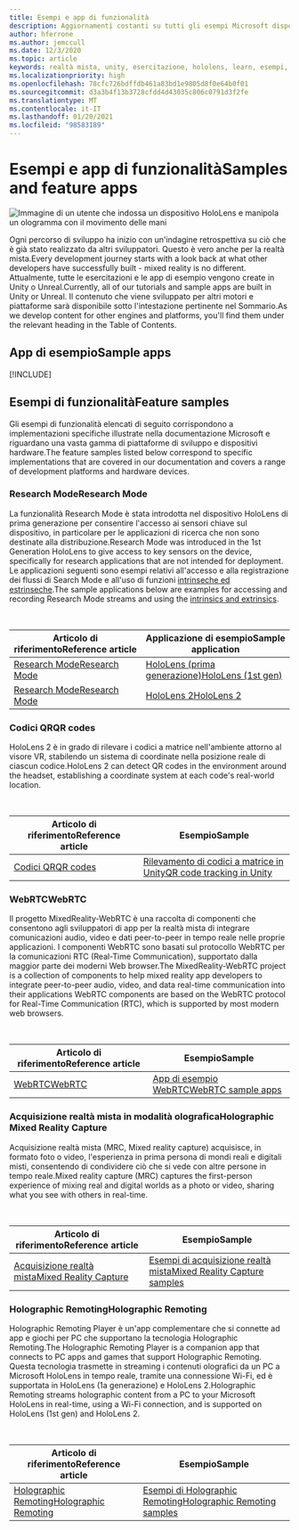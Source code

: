 ```yaml
---
title: Esempi e app di funzionalità
description: Aggiornamenti costanti su tutti gli esempi Microsoft disponibili e le app di funzionalità di realtà mista per HoloLens.
author: hferrone
ms.author: jemccull
ms.date: 12/3/2020
ms.topic: article
keywords: realtà mista, unity, esercitazione, hololens, learn, esempi, MRTK, research mode, HoloLens 2, codici a matrice, WebRTC, acquisizione realtà mista, holographic remoting, UX Tools
ms.localizationpriority: high
ms.openlocfilehash: 78cfc726bdffdb461a83bd1e9805d8f0e64b0f01
ms.sourcegitcommit: d3a3b4f13b3728cfdd4d43035c806c0791d3f2fe
ms.translationtype: MT
ms.contentlocale: it-IT
ms.lasthandoff: 01/20/2021
ms.locfileid: "98583189"
---
```

# <a name="samples-and-feature-apps"></a><span data-ttu-id="1ee55-104">Esempi e app di funzionalità</span><span class="sxs-lookup"><span data-stu-id="1ee55-104">Samples and feature apps</span></span>

![Immagine di un utente che indossa un dispositivo HoloLens e manipola un ologramma con il movimento delle mani](unreal/images/unreal-developer.jpg)

<span data-ttu-id="1ee55-106">Ogni percorso di sviluppo ha inizio con un'indagine retrospettiva su ciò che è già stato realizzato da altri sviluppatori. Questo è vero anche per la realtà mista.</span><span class="sxs-lookup"><span data-stu-id="1ee55-106">Every development journey starts with a look back at what other developers have successfully built - mixed reality is no different.</span></span> <span data-ttu-id="1ee55-107">Attualmente, tutte le esercitazioni e le app di esempio vengono create in Unity o Unreal.</span><span class="sxs-lookup"><span data-stu-id="1ee55-107">Currently, all of our tutorials and sample apps are built in Unity or Unreal.</span></span> <span data-ttu-id="1ee55-108">Il contenuto che viene sviluppato per altri motori e piattaforme sarà disponibile sotto l'intestazione pertinente nel Sommario.</span><span class="sxs-lookup"><span data-stu-id="1ee55-108">As we develop content for other engines and platforms, you'll find them under the relevant heading in the Table of Contents.</span></span>

## <a name="sample-apps"></a><span data-ttu-id="1ee55-109">App di esempio</span><span class="sxs-lookup"><span data-stu-id="1ee55-109">Sample apps</span></span>

[!INCLUDE[](includes/tabs-samples.md)]

## <a name="feature-samples"></a><span data-ttu-id="1ee55-110">Esempi di funzionalità</span><span class="sxs-lookup"><span data-stu-id="1ee55-110">Feature samples</span></span>

<span data-ttu-id="1ee55-111">Gli esempi di funzionalità elencati di seguito corrispondono a implementazioni specifiche illustrate nella documentazione Microsoft e riguardano una vasta gamma di piattaforme di sviluppo e dispositivi hardware.</span><span class="sxs-lookup"><span data-stu-id="1ee55-111">The feature samples listed below correspond to specific implementations that are covered in our documentation and covers a range of development platforms and hardware devices.</span></span>

### <a name="research-mode"></a><span data-ttu-id="1ee55-112">Research Mode</span><span class="sxs-lookup"><span data-stu-id="1ee55-112">Research Mode</span></span>

<span data-ttu-id="1ee55-113">La funzionalità Research Mode è stata introdotta nel dispositivo HoloLens di prima generazione per consentire l'accesso ai sensori chiave sul dispositivo, in particolare per le applicazioni di ricerca che non sono destinate alla distribuzione.</span><span class="sxs-lookup"><span data-stu-id="1ee55-113">Research Mode was introduced in the 1st Generation HoloLens to give access to key sensors on the device, specifically for research applications that are not intended for deployment.</span></span> <span data-ttu-id="1ee55-114">Le applicazioni seguenti sono esempi relativi all'accesso e alla registrazione dei flussi di Search Mode e all'uso di funzioni [intrinseche ed estrinseche](/windows/mixed-reality/locatable-camera#locating-the-device-camera-in-the-world).</span><span class="sxs-lookup"><span data-stu-id="1ee55-114">The sample applications below are examples for accessing and recording Research Mode streams and using the [intrinsics and extrinsics](/windows/mixed-reality/locatable-camera#locating-the-device-camera-in-the-world).</span></span>

<br>

| <span data-ttu-id="1ee55-115">Articolo di riferimento</span><span class="sxs-lookup"><span data-stu-id="1ee55-115">Reference article</span></span> | <span data-ttu-id="1ee55-116">Applicazione di esempio</span><span class="sxs-lookup"><span data-stu-id="1ee55-116">Sample application</span></span> |
| --- | --- |
| [<span data-ttu-id="1ee55-117">Research Mode</span><span class="sxs-lookup"><span data-stu-id="1ee55-117">Research Mode</span></span>](platform-capabilities-and-apis/research-mode.md) | [<span data-ttu-id="1ee55-118">HoloLens (prima generazione)</span><span class="sxs-lookup"><span data-stu-id="1ee55-118">HoloLens (1st gen)</span></span>](https://github.com/microsoft/HoloLensForCV/tree/master/Samples) |
| [<span data-ttu-id="1ee55-119">Research Mode</span><span class="sxs-lookup"><span data-stu-id="1ee55-119">Research Mode</span></span>](platform-capabilities-and-apis/research-mode.md) | [<span data-ttu-id="1ee55-120">HoloLens 2</span><span class="sxs-lookup"><span data-stu-id="1ee55-120">HoloLens 2</span></span>](https://github.com/microsoft/HoloLens2ForCV/tree/main/Samples) |

### <a name="qr-codes"></a><span data-ttu-id="1ee55-121">Codici QR</span><span class="sxs-lookup"><span data-stu-id="1ee55-121">QR codes</span></span>

<span data-ttu-id="1ee55-122">HoloLens 2 è in grado di rilevare i codici a matrice nell'ambiente attorno al visore VR, stabilendo un sistema di coordinate nella posizione reale di ciascun codice.</span><span class="sxs-lookup"><span data-stu-id="1ee55-122">HoloLens 2 can detect QR codes in the environment around the headset, establishing a coordinate system at each code's real-world location.</span></span>

<br>

| <span data-ttu-id="1ee55-123">Articolo di riferimento</span><span class="sxs-lookup"><span data-stu-id="1ee55-123">Reference article</span></span> | <span data-ttu-id="1ee55-124">Esempio</span><span class="sxs-lookup"><span data-stu-id="1ee55-124">Sample</span></span> |
| --- | --- |
| [<span data-ttu-id="1ee55-125">Codici QR</span><span class="sxs-lookup"><span data-stu-id="1ee55-125">QR codes</span></span>](platform-capabilities-and-apis/qr-code-tracking.md) | [<span data-ttu-id="1ee55-126">Rilevamento di codici a matrice in Unity</span><span class="sxs-lookup"><span data-stu-id="1ee55-126">QR code tracking in Unity</span></span>](https://github.com/chgatla-microsoft/QRTracking/tree/master/SampleQRCodes) |

### <a name="webrtc"></a><span data-ttu-id="1ee55-127">WebRTC</span><span class="sxs-lookup"><span data-stu-id="1ee55-127">WebRTC</span></span>

<span data-ttu-id="1ee55-128">Il progetto MixedReality-WebRTC è una raccolta di componenti che consentono agli sviluppatori di app per la realtà mista di integrare comunicazioni audio, video e dati peer-to-peer in tempo reale nelle proprie applicazioni. I componenti WebRTC sono basati sul protocollo WebRTC per la comunicazioni RTC (Real-Time Communication), supportato dalla maggior parte dei moderni Web browser.</span><span class="sxs-lookup"><span data-stu-id="1ee55-128">The MixedReality-WebRTC project is a collection of components to help mixed reality app developers to integrate peer-to-peer audio, video, and data real-time communication into their applications WebRTC components are based on the WebRTC protocol for Real-Time Communication (RTC), which is supported by most modern web browsers.</span></span>

<br>

| <span data-ttu-id="1ee55-129">Articolo di riferimento</span><span class="sxs-lookup"><span data-stu-id="1ee55-129">Reference article</span></span> | <span data-ttu-id="1ee55-130">Esempio</span><span class="sxs-lookup"><span data-stu-id="1ee55-130">Sample</span></span> |
| --- | --- |
| [<span data-ttu-id="1ee55-131">WebRTC</span><span class="sxs-lookup"><span data-stu-id="1ee55-131">WebRTC</span></span>](https://microsoft.github.io/MixedReality-WebRTC) | [<span data-ttu-id="1ee55-132">App di esempio WebRTC</span><span class="sxs-lookup"><span data-stu-id="1ee55-132">WebRTC sample apps</span></span>](https://github.com/microsoft/MixedReality-WebRTC/tree/master/examples) |

### <a name="holographic-mixed-reality-capture"></a><span data-ttu-id="1ee55-133">Acquisizione realtà mista in modalità olografica</span><span class="sxs-lookup"><span data-stu-id="1ee55-133">Holographic Mixed Reality Capture</span></span>

<span data-ttu-id="1ee55-134">Acquisizione realtà mista (MRC, Mixed reality capture) acquisisce, in formato foto o video, l'esperienza in prima persona di mondi reali e digitali misti, consentendo di condividere ciò che si vede con altre persone in tempo reale.</span><span class="sxs-lookup"><span data-stu-id="1ee55-134">Mixed reality capture (MRC) captures the first-person experience of mixing real and digital worlds as a photo or video, sharing what you see with others in real-time.</span></span>

<br>

| <span data-ttu-id="1ee55-135">Articolo di riferimento</span><span class="sxs-lookup"><span data-stu-id="1ee55-135">Reference article</span></span> | <span data-ttu-id="1ee55-136">Esempio</span><span class="sxs-lookup"><span data-stu-id="1ee55-136">Sample</span></span> |
| --- | --- |
| [<span data-ttu-id="1ee55-137">Acquisizione realtà mista</span><span class="sxs-lookup"><span data-stu-id="1ee55-137">Mixed Reality Capture</span></span>](platform-capabilities-and-apis/mixed-reality-capture-for-developers.md) | [<span data-ttu-id="1ee55-138">Esempi di acquisizione realtà mista</span><span class="sxs-lookup"><span data-stu-id="1ee55-138">Mixed Reality Capture samples</span></span>](/samples/microsoft/windows-universal-samples/holographicmixedrealitycapture/) |

### <a name="holographic-remoting"></a><span data-ttu-id="1ee55-139">Holographic Remoting</span><span class="sxs-lookup"><span data-stu-id="1ee55-139">Holographic Remoting</span></span>

<span data-ttu-id="1ee55-140">Holographic Remoting Player è un'app complementare che si connette ad app e giochi per PC che supportano la tecnologia Holographic Remoting.</span><span class="sxs-lookup"><span data-stu-id="1ee55-140">The Holographic Remoting Player is a companion app that connects to PC apps and games that support Holographic Remoting.</span></span> <span data-ttu-id="1ee55-141">Questa tecnologia trasmette in streaming i contenuti olografici da un PC a Microsoft HoloLens in tempo reale, tramite una connessione Wi-Fi, ed è supportata in HoloLens (1a generazione) e HoloLens 2.</span><span class="sxs-lookup"><span data-stu-id="1ee55-141">Holographic Remoting streams holographic content from a PC to your Microsoft HoloLens in real-time, using a Wi-Fi connection, and is supported on HoloLens (1st gen) and HoloLens 2.</span></span>

<br>

| <span data-ttu-id="1ee55-142">Articolo di riferimento</span><span class="sxs-lookup"><span data-stu-id="1ee55-142">Reference article</span></span> | <span data-ttu-id="1ee55-143">Esempio</span><span class="sxs-lookup"><span data-stu-id="1ee55-143">Sample</span></span> |
| --- | --- |
| [<span data-ttu-id="1ee55-144">Holographic Remoting</span><span class="sxs-lookup"><span data-stu-id="1ee55-144">Holographic Remoting</span></span>](platform-capabilities-and-apis/holographic-remoting-player.md) | [<span data-ttu-id="1ee55-145">Esempi di Holographic Remoting</span><span class="sxs-lookup"><span data-stu-id="1ee55-145">Holographic Remoting samples</span></span>](https://github.com/microsoft/MixedReality-HolographicRemoting-Samples) |